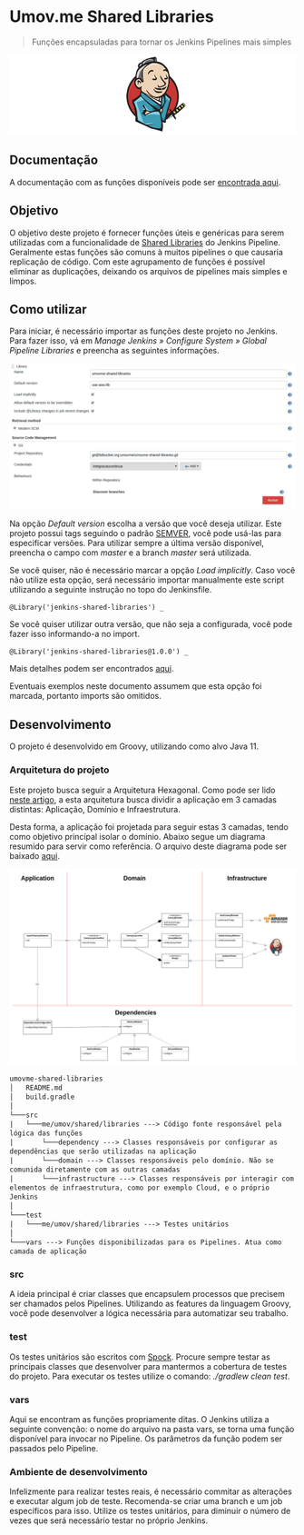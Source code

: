 # Umov.me Shared Libraries

> Funções encapsuladas para tornar os Jenkins Pipelines mais simples

![jenkins-logo](images/jenkins-logo.png)

## Documentação
A documentação com as funções disponíveis pode ser [encontrada aqui](https://github.com/umovmecc/umovme-shared-libraries/wiki).


## Objetivo
O objetivo deste projeto é fornecer funções úteis e genéricas para serem utilizadas com a funcionalidade de [Shared Libraries](https://jenkins.io/doc/book/pipeline/shared-libraries/) do Jenkins Pipeline. Geralmente estas funções são comuns à muitos pipelines o que causaria replicação de código. Com este agrupamento de funções é possível eliminar as duplicações, deixando os arquivos de pipelines mais simples e limpos.

## Como utilizar
Para iniciar, é necessário importar as funções deste projeto no Jenkins. Para fazer isso, vá em *Manage Jenkins » Configure System » Global Pipeline Libraries* e preencha as seguintes informações.

![global-pipeline-config](images/global-pipeline-config.png)

Na opção *Default version* escolha a versão que você deseja utilizar. Este projeto possui tags seguindo o padrão [SEMVER](http://semver.org/), você pode usá-las para especificar versões. Para utilizar sempre a última versão disponível, preencha o campo com *master* e a branch *master* será utilizada.

Se você quiser, não é necessário marcar a opção *Load implicitly*. Caso você não utilize esta opção, será necessário importar manualmente este script utilizando a seguinte instrução no topo do Jenkinsfile.

```
@Library('jenkins-shared-libraries') _
```

Se você quiser utilizar outra versão, que não seja a configurada, você pode fazer isso informando-a no import.

```
@Library('jenkins-shared-libraries@1.0.0') _
```

Mais detalhes podem ser encontrados [aqui](https://jenkins.io/doc/book/pipeline/shared-libraries/#using-libraries).

Eventuais exemplos neste documento assumem que esta opção foi marcada, portanto imports são omitidos.

## Desenvolvimento
O projeto é desenvolvido em Groovy, utilizando como alvo Java 11.

### Arquitetura do projeto

Este projeto busca seguir a Arquitetura Hexagonal. Como pode ser lido [neste artigo](https://blog.octo.com/en/hexagonal-architecture-three-principles-and-an-implementation-example/), a esta arquitetura busca dividir a aplicação em 3 camadas distintas: Aplicação, Domínio e Infraestrutura.

Desta forma, a aplicação foi projetada para seguir estas 3 camadas, tendo como objetivo princípal isolar o domínio. Abaixo segue um diagrama resumido para servir como referência. O arquivo deste diagrama pode ser baixado [aqui](https://github.com/umovmecc/umovme-shared-libraries/blob/master/images/architecture.png).

![architecture](images/architecture.png)

```
umovme-shared-libraries
│   README.md
│   build.gradle    
│
└───src
|   └───me/umov/shared/libraries ---> Código fonte responsável pela lógica das funções 
|       └───dependency ---> Classes responsáveis por configurar as dependências que serão utilizadas na aplicação
|       └───domain ---> Classes responsáveis pelo domínio. Não se comunida diretamente com as outras camadas
|       └───infrastructure ---> Classes responsáveis por interagir com elementos de infraestrutura, como por exemplo Cloud, e o próprio Jenkins
│   
└───test
|   └───me/umov/shared/libraries ---> Testes unitários
│       
└───vars ---> Funções disponibilizadas para os Pipelines. Atua como camada de aplicação
```

### src
A ideia principal é criar classes que encapsulem processos que precisem ser chamados pelos Pipelines. Utilizando as features da linguagem Groovy, você pode desenvolver a lógica necessária para automatizar seu trabalho.

### test
Os testes unitários são escritos com [Spock](http://spockframework.org/spock/docs). Procure sempre testar as principais classes que desenvolver para mantermos a cobertura de testes do projeto. Para executar os testes utilize o comando: *./gradlew clean test*.

### vars
Aqui se encontram as funções propriamente ditas. O Jenkins utiliza a seguinte convenção: o nome do arquivo na pasta vars, se torna uma função disponível para invocar no Pipeline. Os parâmetros da função podem ser passados pelo Pipeline.

### Ambiente de desenvolvimento
Infelizmente para realizar testes reais, é necessário commitar as alterações e executar algum job de teste. Recomenda-se criar uma branch e um job específicos para isso. Utilize os testes unitários, para diminuir o número de vezes que será necessário testar no próprio Jenkins.